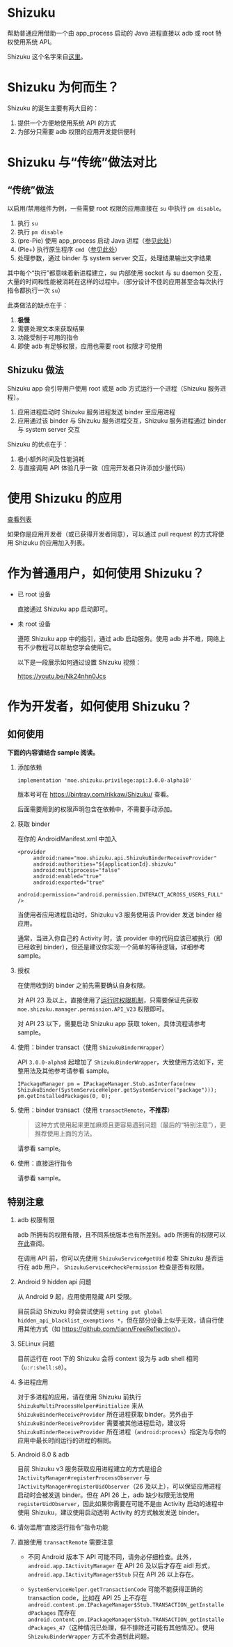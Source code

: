 # Shizuku

帮助普通应用借助一个由 app_process 启动的 Java 进程直接以 adb 或 root 特权使用系统 API。

Shizuku 这个名字来自[这里](https://www.pixiv.net/member_illust.php?mode=medium&illust_id=75586127)。

# Shizuku 为何而生？

Shizuku 的诞生主要有两大目的：

1. 提供一个方便地使用系统 API 的方式
2. 为部分只需要 adb 权限的应用开发提供便利

# Shizuku 与“传统”做法对比

## “传统”做法

以启用/禁用组件为例，一些需要 root 权限的应用直接在 `su` 中执行 `pm disable`。

1. 执行 `su`
2. 执行 `pm disable`
3. (pre-Pie) 使用 app_process 启动 Java 进程（[参见此处](https://android.googlesource.com/platform/frameworks/base/+/oreo-release/cmds/pm/pm)）
4. (Pie+) 执行原生程序 `cmd`（[参见此处](https://android.googlesource.com/platform/frameworks/native/+/pie-release/cmds/cmd/)）
5. 处理参数，通过 binder 与 system server 交互，处理结果输出文字结果

其中每个“执行”都意味着新进程建立，su 内部使用 socket 与 su daemon 交互，大量的时间和性能被消耗在这样的过程中。（部分设计不佳的应用甚至会每次执行指令都执行一次 `su`）

此类做法的缺点在于：

1. **极慢**
2. 需要处理文本来获取结果
3. 功能受制于可用的指令
4. 即使 adb 有足够权限，应用也需要 root 权限才可使用

## Shizuku 做法

Shizuku app 会引导用户使用 root 或是 adb 方式运行一个进程（Shizuku 服务进程）。

1. 应用进程启动时 Shizuku 服务进程发送 binder 至应用进程
2. 应用通过该 binder 与 Shizuku 服务进程交互，Shizuku 服务进程通过 binder 与 system server 交互

Shizuku 的优点在于：

1. 极小额外时间及性能消耗
2. 与直接调用 API 体验几乎一致（应用开发者只许添加少量代码）

# 使用 Shizuku 的应用

[查看列表](https://github.com/RikkaApps/Shizuku/blob/master/APPS.md)

如果你是应用开发者（或已获得开发者同意），可以通过 pull request 的方式将使用 Shizuku 的应用加入列表。

# 作为普通用户，如何使用 Shizuku？

* 已 root 设备

  直接通过 Shizuku app 启动即可。

* 未 root 设备
  
  遵照 Shizuku app 中的指引，通过 adb 启动服务。使用 adb 并不难，网络上有不少教程可以帮助您学会使用它。

  以下是一段展示如何通过设置 Shizuku 视频：

  <https://youtu.be/Nk24nhn0Jcs>

# 作为开发者，如何使用 Shizuku？

## 如何使用

**下面的内容请结合 sample 阅读。**

1. 添加依赖
   
   ```
   implementation 'moe.shizuku.privilege:api:3.0.0-alpha10'
   ```

   版本号可在 https://bintray.com/rikkaw/Shizuku/ 查看。

   后面需要用到的权限声明包含在依赖中，不需要手动添加。
   
2. 获取 binder

   在你的 AndroidManifest.xml 中加入

   ```
   <provider
        android:name="moe.shizuku.api.ShizukuBinderReceiveProvider"
        android:authorities="${applicationId}.shizuku"
        android:multiprocess="false"
        android:enabled="true"
        android:exported="true"
        android:permission="android.permission.INTERACT_ACROSS_USERS_FULL" />
   ```

   当使用者应用进程启动时，Shizuku v3 服务使用该 Provider 发送 binder 给应用。

   通常，当进入你自己的 Activity 时，该 provider 中的代码应该已被执行（即已经收到 binder），但还是建议你实现一个简单的等待逻辑，详细参考 sample。

3. 授权

   在使用收到的 binder 之前先需要确认自身权限。

   对 API 23 及以上，直接使用了[运行时权限机制](https://developer.android.com/distribute/best-practices/develop/runtime-permissions)，只需要保证先获取 `moe.shizuku.manager.permission.API_V23` 权限即可。

   对 API 23 以下，需要启动 Shizuku app 获取 token，具体流程请参考 sample。

4. 使用：binder transact（使用 `ShizukuBinderWrapper`）

   API `3.0.0-alpha8` 起增加了 `ShizukuBinderWrapper`，大致使用方法如下，完整用法及其他参考请参看 sample。

   ```
   IPackageManager pm = IPackageManager.Stub.asInterface(new ShizukuBinder(SystemServiceHelper.getSystemService("package")));
   pm.getInstalledPackages(0, 0);
   ```

5. 使用：binder transact（使用 `transactRemote`，**不推荐**）

   > 这种方式使用起来更加麻烦且更容易遇到问题（最后的“特别注意”），更推荐使用上面的方法。

   请参看 sample。

6. 使用：直接运行指令
     
   请参看 sample。

## 特别注意

1. adb 权限有限

   adb 所拥有的权限有限，且不同系统版本也有所差别。adb 所拥有的权限可以[在此](https://github.com/aosp-mirror/platform_frameworks_base/blob/master/packages/Shell/AndroidManifest.xml)查阅。
   
   在调用 API 前，你可以先使用 `ShizukuService#getUid` 检查 Shizuku 是否运行在 adb 用户， `ShizukuService#checkPermission` 检查是否有权限。

2. Android 9 hidden api 问题

   从 Android 9 起，应用使用隐藏 API 受限。

   目前启动 Shizuku 时会尝试使用 `setting put global hidden_api_blacklist_exemptions *`，但在部分设备上似乎无效，请自行使用其他方式（如 <https://github.com/tiann/FreeReflection>）。

3. SELinux 问题

   目前运行在 root 下的 Shizuku 会将 context 设为与 adb shell 相同（`u:r:shell:s0`）。

4. 多进程应用

   对于多进程的应用，请在使用 Shizuku 前执行 `ShizukuMultiProcessHelper#initialize` 来从 `ShizukuBinderReceiveProvider` 所在进程获取 binder。另外由于 `ShizukuBinderReceiveProvider` 需要被其他进程启动，建议将 `ShizukuBinderReceiveProvider` 所在进程（`android:process`）指定为与你的应用中最长时间运行的进程的相同。

5. Android 8.0 & adb

   目前 Shizuku v3 服务获取应用进程建立的方式是组合 `IActivityManager#registerProcessObserver` 与 `IActivityManager#registerUidObserver`（26 及以上），可以保证应用进程启动时会被发送 binder。但在 API 26 上，adb 缺少权限无法使用 `registerUidObserver`，因此如果你需要在可能不是由 Activity 启动的进程中使用 Shizuku，建议使用启动透明 Activity 的方式触发发送 binder。
   
5. 请勿滥用“直接运行指令”指令功能

6. 直接使用 `transactRemote` 需要注意

   * 不同 Android 版本下 API 可能不同，请务必仔细检查。此外，`android.app.IActivityManager` 在 API 26 及以后才存在 aidl 形式， `android.app.IActivityManager$Stub` 只在 API 26 以上存在。

   * `SystemServiceHelper.getTransactionCode` 可能不能获得正确的 transaction code，比如在 API 25 上不存在 `android.content.pm.IPackageManager$Stub.TRANSACTION_getInstalledPackages` 而存在 `android.content.pm.IPackageManager$Stub.TRANSACTION_getInstalledPackages_47`（这种情况已处理，但不排除还可能有其他情况）。使用 `ShizukuBinderWrapper` 方式不会遇到此问题。